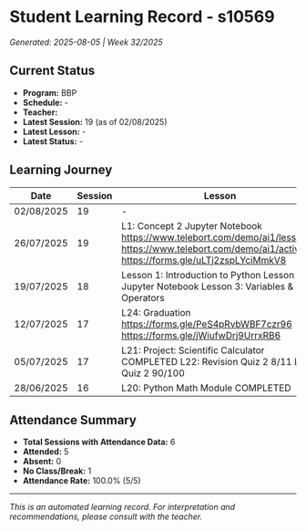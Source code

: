# Student Learning Record - s10569
*Generated: 2025-08-05 | Week 32/2025*

## Current Status
- **Program:** BBP
- **Schedule:**  -
- **Teacher:** 
- **Latest Session:** 19 (as of 02/08/2025)
- **Latest Lesson:** -
- **Latest Status:** -

## Learning Journey
| Date | Session | Lesson | Attendance | Progress |
|------|---------|--------|------------|----------|
| 02/08/2025 | 19 | - | - | - |
| 26/07/2025 | 19 | L1: Concept 2 Jupyter Notebook  https://www.telebort.com/demo/ai1/lesson/2 https://www.telebort.com/demo/ai1/activity/2 https://forms.gle/uLTj2zspLYciMmkV8  | Soumiya | In Progress |
| 19/07/2025 | 18 | Lesson 1: Introduction to Python  Lesson 2: Jupyter Notebook  Lesson 3: Variables & Operators | Soumiya | In Progress |
| 12/07/2025 | 17 | L24: Graduation https://forms.gle/PeS4pRvbWBF7czr96  https://forms.gle/jWiufwDrj9UrrxRB6  | No Class | - |
| 05/07/2025 | 17 | L21: Project: Scientific Calculator COMPLETED L22: Revision Quiz 2 8/11 L23: Quiz 2 90/100 | Han Yang | Completed |
| 28/06/2025 | 16 | L20: Python Math Module COMPLETED | Han Yang | - |

## Attendance Summary
- **Total Sessions with Attendance Data:** 6
- **Attended:** 5
- **Absent:** 0
- **No Class/Break:** 1
- **Attendance Rate:** 100.0% (5/5)

---
*This is an automated learning record. For interpretation and recommendations, please consult with the teacher.*